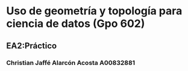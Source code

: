 # Uso de geometría y topología para ciencia de datos (Gpo 602)
## EA2:Práctico
### Christian Jaffé Alarcón Acosta A00832881

